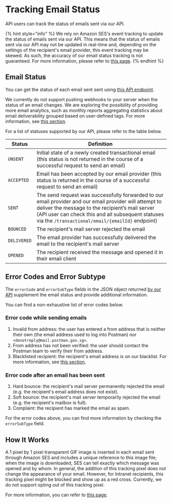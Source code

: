 # Tracking Email Status

API users can track the status of emails sent via our API.

{% hint style="info" %}
We rely on Amazon SES's event tracking to update the status of emails sent via our API. This means that the status of emails sent via our API may not be updated in real-time and, depending on the settings of the recipient's email provider, this event tracking may be skewed. As such, the accuracy of our email status tracking is not guaranteed. For more information, please refer to [this page](https://docs.aws.amazon.com/ses/latest/dg/faqs-metrics.html).
{% endhint %}

## Email Status

You can get the status of each email sent sent using [this API endpoint](./get-email-by-id-api.md).

We currently do not support pushing webhooks to your server when the status of an email changes. We are exploring the possibility of providing more email analytics, such as monthly reports aggregating statistics about email deliverability grouped based on user-defined tags. For more information, see [this section](./send-email-api/email-tagging-and-classification.md).

For a list of statuses supported by our API, please refer to the table below.

| Status      | Definition                                                                                                                                                                                                                                                          |
| ----------- | ------------------------------------------------------------------------------------------------------------------------------------------------------------------------------------------------------------------------------------------------------------------- |
| `UNSENT`    | Initial state of a newly created transactional email (this status is not returned in the course of a successful request to send an email)                                                                                                                           |
| `ACCEPTED`  | Email has been accepted by our email provider (this status is returned in the course of a successful request to send an email)                                                                                                                                      |
| `SENT`      | The send request was successfully forwarded to our email provider and our email provider will attempt to deliver the message to the recipient’s mail server (API user can check this and all subsequent statuses via the `/transactional/email/{emailId}` endpoint) |
| `BOUNCED`   | The recipient's mail server rejected the email                                                                                                                                                                                                                      |
| `DELIVERED` | The email provider has successfully delivered the email to the recipient's mail server                                                                                                                                                                              |
| `OPENED`    | The recipient received the message and opened it in their email client                                                                                                                                                                                              |

## Error Codes and Error Subtype

The `errorCode` and `errorSubType` fields in the JSON object returned [by our API](./get-email-by-id-api.md) supplement the email status and provide additional information.

You can find a non-exhaustive list of error codes below.

### Error code while sending emails

1. Invalid from address: the user has entered a from address that is neither their own (the email address used to log into Postman) nor `<donotreply@mail.postman.gov.sg>`.
2. From address has not been verified: the user should contact the Postman team to verify their from address.
3. Blacklisted recipient: the recipient's email address is on our blacklist. For more information, see [this section](./send-email-api/recipient-blacklist.md).

### Error code after an email has been sent

1. Hard bounce: the recipient's mail server permanently rejected the email (e.g. the recipient's email address does not exist).
2. Soft bounce: the recipient's mail server temporarily rejected the email (e.g. the recipient's mailbox is full).
3. Complaint: the recipient has marked the email as spam.

For the error codes above, you can find more information by checking the `errorSubType` field.

## How It Works

A 1 pixel by 1 pixel transparent GIF image is inserted in each email sent through Amazon SES and includes a unique reference to this image file; when the image is downloaded, SES can tell exactly which message was opened and by whom. In general, the addition of this tracking pixel does not change the appearance of your email. However, for Intranet recipients, this tracking pixel might be blocked and show up as a red cross. Currently, we do not support opting out of this tracking pixel.

For more information, you can refer to [this page](https://docs.aws.amazon.com/ses/latest/dg/faqs-metrics.html).
